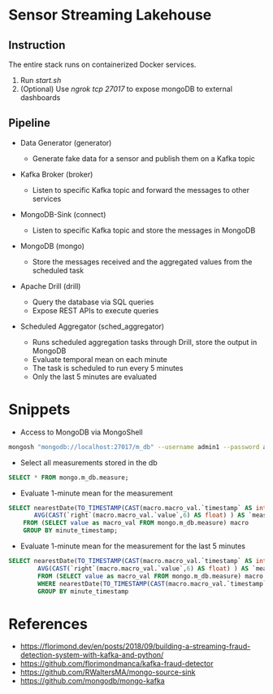 # Sensor Streaming Lakehouse

## Instruction
The entire stack runs on containerized Docker services.
1. Run *start.sh*
2. (Optional) Use *ngrok tcp 27017* to expose mongoDB to external dashboards

## Pipeline

* Data Generator (generator)
  - Generate fake data for a sensor and publish them on a Kafka topic

* Kafka Broker (broker)
  - Listen to specific Kafka topic and forward the messages to other services

* MongoDB-Sink (connect)
  - Listen to specific Kafka topic and store the messages in MongoDB

* MongoDB (mongo)
  - Store the messages received and the aggregated values from the scheduled task

* Apache Drill (drill)
  - Query the database via SQL queries
  - Expose REST APIs to execute queries

* Scheduled Aggregator (sched_aggregator)
  - Runs scheduled aggregation tasks through Drill, store the output in MongoDB
  - Evaluate temporal mean on each minute
  - The task is scheduled to run every  5 minutes
  - Only the last 5 minutes are evaluated

# Snippets
* Access to MongoDB via MongoShell
```bash
mongosh "mongodb://localhost:27017/m_db" --username admin1 --password admin1
```

* Select all measurements stored in the db 
```sql
SELECT * FROM mongo.m_db.measure;
```

* Evaluate 1-minute mean for the measurement 
```sql
SELECT nearestDate(TO_TIMESTAMP(CAST(macro.macro_val.`timestamp` AS int)), 'MINUTE') AS `minute_timestamp`, 
       AVG(CAST(`right`(macro.macro_val.`value`,6) AS float) ) AS `measure_value`
    FROM (SELECT value as macro_val FROM mongo.m_db.measure) macro
    GROUP BY minute_timestamp;
```

* Evaluate 1-minute mean for the measurement for the last 5 minutes
```sql
SELECT nearestDate(TO_TIMESTAMP(CAST(macro.macro_val.`timestamp` AS int)), 'MINUTE') AS `minute_timestamp`, 
        AVG(CAST(`right`(macro.macro_val.`value`,6) AS float) ) AS `measure_value` 
        FROM (SELECT value as macro_val FROM mongo.m_db.measure) macro 
        WHERE nearestDate(TO_TIMESTAMP(CAST(macro.macro_val.`timestamp` AS int)), 'MINUTE') >= DATE_SUB(CURRENT_TIMESTAMP, interval '"+str(batch_time)+"' minute) 
        GROUP BY minute_timestamp
```

# References
* https://florimond.dev/en/posts/2018/09/building-a-streaming-fraud-detection-system-with-kafka-and-python/
* https://github.com/florimondmanca/kafka-fraud-detector
* https://github.com/RWaltersMA/mongo-source-sink
* https://github.com/mongodb/mongo-kafka
